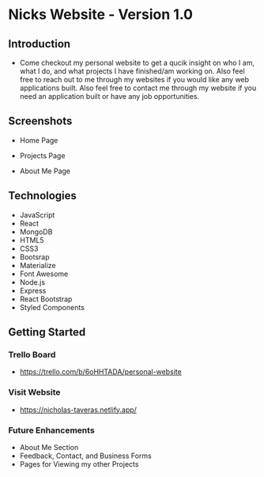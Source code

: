 # Nicks Website - Version 1.0

## Introduction

- Come checkout my personal website to get a qucik insight on who I am, what I do, and what projects I have finished/am working on. Also feel free to reach out to me through my websites if you would like any web applications built. Also feel free to contact me through my website if you need an application built or have any job opportunities.

## Screenshots

- Home Page


- Projects Page


- About Me Page

## Technologies

- JavaScript
- React
- MongoDB
- HTML5
- CSS3
- Bootsrap
- Materialize
- Font Awesome
- Node.js
- Express
- React Bootstrap
- Styled Components

## Getting Started

### Trello Board

- https://trello.com/b/6oHHTADA/personal-website

### Visit Website

- https://nicholas-taveras.netlify.app/

### Future Enhancements

- About Me Section
- Feedback, Contact, and Business Forms
- Pages for Viewing my other Projects